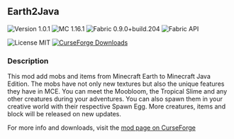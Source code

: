 ## Earth2Java

![Version 1.0.1](https://img.shields.io/badge/Version-1.0.1-brightgreen)
![MC 1.16.1](https://img.shields.io/badge/MC-1.16.1-blue)
![Fabric 0.9.0+build.204](https://img.shields.io/badge/Fabric-0.9.0+build.204-critical)
![Fabric API](https://img.shields.io/badge/Fabric%20API-0.16.2+build.385--1.16.1-critical)

![License MIT](https://img.shields.io/badge/License-MIT-blue)
[![CurseForge Downloads](https://img.shields.io/badge/dynamic/json?color=6441a5&label=CurseForge&query=%24.downloadCount&suffix=%20Downloads&url=https%3A%2F%2Faddons-ecs.forgesvc.net%2Fapi%2Fv2%2Faddon%2F398022)](https://www.curseforge.com/minecraft/mc-mods/earth2java-mobs)
### Description
This mod add mobs and items from Minecraft Earth to Minecraft Java Edition. The mobs have not only new textures but also the unique features they have in MCE. You can meet the Moobloom, the Tropical Slime and any other creatures during your adventures. You can also spawn them in your creative world with their respective Spawn Egg.
More creatures, items and block will be released on new updates.

For more info and downloads, visit the [mod page on CurseForge](https://www.curseforge.com/minecraft/mc-mods/earth2java-fabric)
